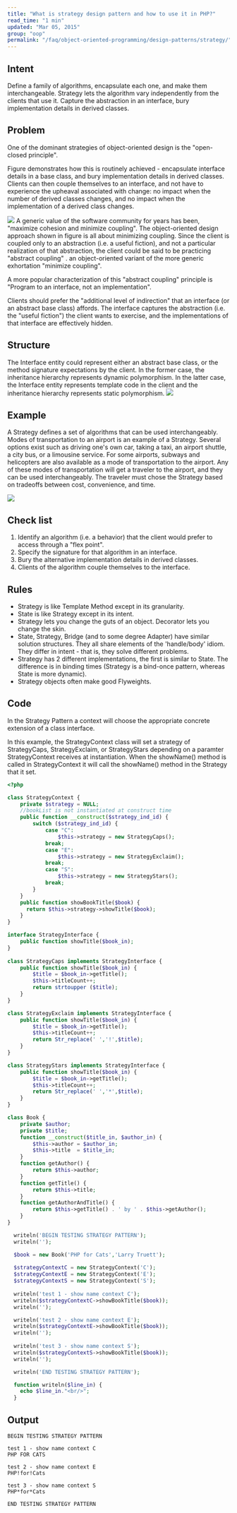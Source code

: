 ```yaml
---
title: "What is strategy design pattern and how to use it in PHP?"
read_time: "1 min"
updated: "Mar 05, 2015"
group: "oop"
permalink: "/faq/object-oriented-programming/design-patterns/strategy/"
---
```


## Intent

Define a family of algorithms, encapsulate each one, and make them interchangeable. Strategy lets the algorithm vary independently from the clients that use it.
Capture the abstraction in an interface, bury implementation details in derived classes.

## Problem

One of the dominant strategies of object-oriented design is the "open-closed principle".

Figure demonstrates how this is routinely achieved - encapsulate interface details in a base class, and bury implementation details in derived classes. Clients can then couple themselves to an interface, and not have to experience the upheaval associated with change: no impact when the number of derived classes changes, and no impact when the implementation of a derived class changes.

<img src="https://lh5.googleusercontent.com/-BBcQfTx30Ns/VPhr063lqFI/AAAAAAAACLE/zmW4tf_g8lM/w904-h556-no/Strategy1-2x.png">
A generic value of the software community for years has been, "maximize cohesion and minimize coupling". The object-oriented design approach shown in figure is all about minimizing coupling. Since the client is coupled only to an abstraction (i.e. a useful fiction), and not a particular realization of that abstraction, the client could be said to be practicing "abstract coupling" . an object-oriented variant of the more generic exhortation "minimize coupling".

A more popular characterization of this "abstract coupling" principle is "Program to an interface, not an implementation".

Clients should prefer the "additional level of indirection" that an interface (or an abstract base class) affords. The interface captures the abstraction (i.e. the "useful fiction") the client wants to exercise, and the implementations of that interface are effectively hidden.

## Structure

The Interface entity could represent either an abstract base class, or the method signature expectations by the client. In the former case, the inheritance hierarchy represents dynamic polymorphism. In the latter case, the Interface entity represents template code in the client and the inheritance hierarchy represents static polymorphism.
<img src="https://lh5.googleusercontent.com/-NHP-WzXATUc/VPhr0wVa5sI/AAAAAAAACLI/3-0OGruedQM/w890-h593-no/Strategy_-2x.png">

## Example

A Strategy defines a set of algorithms that can be used interchangeably. Modes of transportation to an airport is an example of a Strategy. Several options exist such as driving one's own car, taking a taxi, an airport shuttle, a city bus, or a limousine service. For some airports, subways and helicopters are also available as a mode of transportation to the airport. Any of these modes of transportation will get a traveler to the airport, and they can be used interchangeably. The traveler must chose the Strategy based on tradeoffs between cost, convenience, and time.

<img src="https://lh3.googleusercontent.com/-0HHbsRuQCFA/VPhr1SQnx4I/AAAAAAAACLM/KozexlVyNAM/w877-h593-no/Strategy_example1-2x.png">

## Check list

1. Identify an algorithm (i.e. a behavior) that the client would prefer to access through a "flex point".
2. Specify the signature for that algorithm in an interface.
3. Bury the alternative implementation details in derived classes.
4. Clients of the algorithm couple themselves to the interface.

## Rules

* Strategy is like Template Method except in its granularity.
* State is like Strategy except in its intent.
* Strategy lets you change the guts of an object. Decorator lets you change the skin.
* State, Strategy, Bridge (and to some degree Adapter) have similar solution structures. They all share elements of the 'handle/body' idiom. They differ in intent - that is, they solve different problems.
* Strategy has 2 different implementations, the first is similar to State. The difference is in binding times (Strategy is a bind-once pattern, whereas State is more dynamic).
* Strategy objects often make good Flyweights.

## Code

In the Strategy Pattern a context will choose the appropriate concrete extension of a class interface.

In this example, the StrategyContext class will set a strategy of StrategyCaps, StrategyExclaim, or StrategyStars depending on a paramter StrategyContext receives at instantiation. When the showName() method is called in StrategyContext it will call the showName() method in the Strategy that it set.

```php
<?php

class StrategyContext {
    private $strategy = NULL; 
    //bookList is not instantiated at construct time
    public function __construct($strategy_ind_id) {
        switch ($strategy_ind_id) {
            case "C": 
                $this->strategy = new StrategyCaps();
            break;
            case "E": 
                $this->strategy = new StrategyExclaim();
            break;
            case "S": 
                $this->strategy = new StrategyStars();
            break;
        }
    }
    public function showBookTitle($book) {
      return $this->strategy->showTitle($book);
    }
}

interface StrategyInterface {
    public function showTitle($book_in);
}
 
class StrategyCaps implements StrategyInterface {
    public function showTitle($book_in) {
        $title = $book_in->getTitle();
        $this->titleCount++;
        return strtoupper ($title);
    }
}

class StrategyExclaim implements StrategyInterface {
    public function showTitle($book_in) {
        $title = $book_in->getTitle();
        $this->titleCount++;
        return Str_replace(' ','!',$title);
    }
}

class StrategyStars implements StrategyInterface {
    public function showTitle($book_in) {
        $title = $book_in->getTitle();
        $this->titleCount++;
        return Str_replace(' ','*',$title);
    }
}

class Book {
    private $author;
    private $title;
    function __construct($title_in, $author_in) {
        $this->author = $author_in;
        $this->title  = $title_in;
    }
    function getAuthor() {
        return $this->author;
    }
    function getTitle() {
        return $this->title;
    }
    function getAuthorAndTitle() {
        return $this->getTitle() . ' by ' . $this->getAuthor();
    }
}

  writeln('BEGIN TESTING STRATEGY PATTERN');
  writeln('');

  $book = new Book('PHP for Cats','Larry Truett');
 
  $strategyContextC = new StrategyContext('C');
  $strategyContextE = new StrategyContext('E');
  $strategyContextS = new StrategyContext('S');
 
  writeln('test 1 - show name context C');
  writeln($strategyContextC->showBookTitle($book));
  writeln('');

  writeln('test 2 - show name context E');
  writeln($strategyContextE->showBookTitle($book));
  writeln('');
 
  writeln('test 3 - show name context S');
  writeln($strategyContextS->showBookTitle($book));
  writeln('');

  writeln('END TESTING STRATEGY PATTERN');

  function writeln($line_in) {
    echo $line_in."<br/>";
  }
```

## Output

```
BEGIN TESTING STRATEGY PATTERN

test 1 - show name context C
PHP FOR CATS

test 2 - show name context E
PHP!for!Cats

test 3 - show name context S
PHP*for*Cats

END TESTING STRATEGY PATTERN
```
